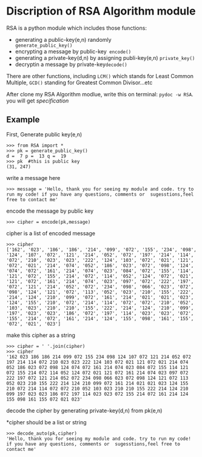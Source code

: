 Discription of RSA Algorithm module
==============
RSA is a python module which includes those functions: 
- generating a public-key(e,n) randomly <code> generate_public_key()</code>
- encrypting a message by public-key<code> encode() </code>
- generating a private-key(d,n) by assigning publi-key(e,n) <code>private_key()</code>
- decryptin a message by private-key<code>decode()</code>

There are other functions, including <code>LCM()</code> which stands for Least Common Multiple, <code>GCD()</code> standing for 
Greatest Common Divisor...etc

After clone my RSA Algorithm modlue, write this on terminal:
<code>pydoc -w RSA</code>. you will get *specification*

Example
----------------------
First, Generate public key(e,n)

    >>> from RSA import *
    >>> pk = generate_public_key() 
    d =  7 p =  13 q =  19
    >>> pk  #this is public key
    (31, 247)
write a message here

    >>> message = 'Hello, thank you for seeing my module and code. try to run my code! if you have any questions, comments or  sugesstions,feel free to contact me'
encode the message by public key

    >>> cipher = encode(pk,message)
cipher is a list of encoded message

    >>> cipher
    ['162', '023', '186', '186', '214', '099', '072', '155', '234', '098', '124', '107', '072', '121', '214', '052', '072', '197', '214', '114', '072', '210', '023', '023', '222', '124', '103', '072', '021', '121', '072', '021', '214', '074', '052', '186', '023', '072', '098', '124', '074', '072', '161', '214', '074', '023', '084', '072', '155', '114', '121', '072', '155', '214', '072', '114', '052', '124', '072', '021', '121', '072', '161', '214', '074', '023', '097', '072', '222', '197', '072', '121', '214', '052', '072', '234', '098', '066', '023', '072', '098', '124', '121', '072', '113', '052', '023', '210', '155', '222', '214', '124', '210', '099', '072', '161', '214', '021', '021', '023', '124', '155', '210', '072', '214', '114', '072', '072', '210', '052', '103', '023', '210', '210', '155', '222', '214', '124', '210', '099', '197', '023', '023', '186', '072', '197', '114', '023', '023', '072', '155', '214', '072', '161', '214', '124', '155', '098', '161', '155', '072', '021', '023']
make this cipher as a string

    >>> cipher = ' '.join(cipher)
    >>> cipher
    '162 023 186 186 214 099 072 155 234 098 124 107 072 121 214 052 072 197 214 114 072 210 023 023 222 124 103 072 021 121 072 021 214 074 052 186 023 072 098 124 074 072 161 214 074 023 084 072 155 114 121 072 155 214 072 114 052 124 072 021 121 072 161 214 074 023 097 072 222 197 072 121 214 052 072 234 098 066 023 072 098 124 121 072 113 052 023 210 155 222 214 124 210 099 072 161 214 021 021 023 124 155 210 072 214 114 072 072 210 052 103 023 210 210 155 222 214 124 210 099 197 023 023 186 072 197 114 023 023 072 155 214 072 161 214 124 155 098 161 155 072 021 023'
decode the cipher by generating private-key(d,n) from pk(e,n)

*cipher should be a list or string

    >>> decode_auto(pk,cipher)
    'Hello, thank you for seeing my module and code. try to run my code! if you have any questions, comments or  sugesstions,feel free to contact me'
    

